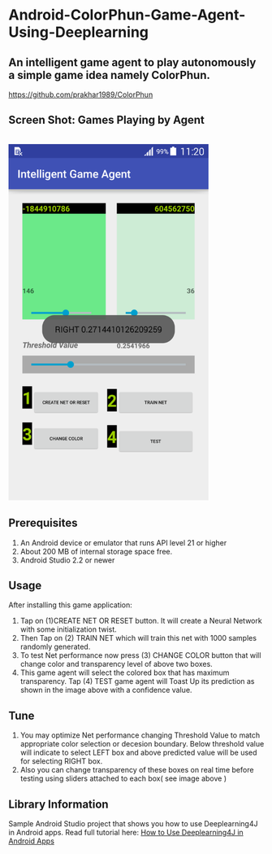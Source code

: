 # Android-ColorPhun-Game-Agent-Using-Deeplearning
## An intelligent game agent to play autonomously a simple game idea namely ColorPhun. 
https://github.com/prakhar1989/ColorPhun

## Screen Shot: Games Playing by Agent
<br>
<img height="700" src="https://github.com/ShihabYasin/Android-ColorPhun-Game-Agent-Using-Deeplearning/blob/master/Screenshot_2017-06-06-11-20-17.png"/>
<br>

## Prerequisites
1. An Android device or emulator that runs API level 21 or higher
2. About 200 MB of internal storage space free.
3. Android Studio 2.2 or newer

## Usage
After installing this game application:
1. Tap on (1)CREATE NET OR RESET button. It will create a Neural Network with some initialization twist.
2. Then Tap on (2) TRAIN NET which will train this net with 1000 samples randomly generated.
3. To test Net performance now press (3) CHANGE COLOR button that will change color and transparency level of above two boxes.
4. This game agent will select the colored box that has maximum transparency. Tap (4) TEST game agent will Toast Up its prediction as shown in the image above with a confidence value.

## Tune
1. You may optimize Net performance changing Threshold Value to match appropriate color selection or decesion boundary. Below threshold value will indicate to select LEFT box and above predicted value will be used for selecting RIGHT box.
2. Also you can change transparency of these boxes on real time before testing using sliders attached to each box( see image above )

## Library Information
Sample Android Studio project that shows you how to use Deeplearning4J in Android apps.
Read full tutorial here: [How to Use Deeplearning4J in Android Apps](http://progur.com/2017/01/how-to-use-deeplearning4j-on-android.html)
